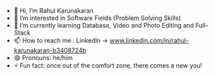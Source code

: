 - 👋 Hi, I’m Rahul Karunakaran
- 👀 I’m interested in Software Fields (Problem Solving Skills)
- 🌱 I’m currently learning Database, Video and Photo Editing and Full-Stack
- 📫 How to reach me : 
      LinkedIn -> www.linkedin.com/in/rahul-karunakaran-b3408724b
- 😄 Pronouns: he/him
- ⚡ Fun fact: once out of the comfort zone, there comes a new you!
